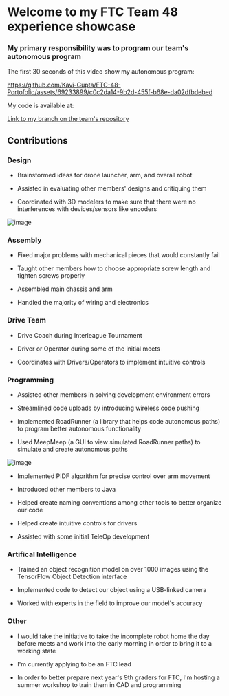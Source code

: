 # Welcome to my FTC Team 48 experience showcase

### My primary responsibility was to program our team's autonomous program

The first 30 seconds of this video show my autonomous program:

https://github.com/Kavi-Gupta/FTC-48-Portofolio/assets/69233899/c0c2da14-9b2d-455f-b68e-da02dfbdebed

My code is available at:

[Link to my branch on the team's repository](https://github.com/NerdHerd-FTC/FTC-48-Road-Runner-Autonomous/tree/Kavi_Gupta_Developer)

## Contributions

### Design

* Brainstormed ideas for drone launcher, arm, and overall robot

* Assisted in evaluating other members' designs and critiquing them

* Coordinated with 3D modelers to make sure that there were no interferences with devices/sensors like encoders

![image](https://github.com/Kavi-Gupta/FTC-48-Portofolio/assets/69233899/06d0446c-e63f-4bc4-9b53-d3ce2ce3c731)


### Assembly

* Fixed major problems with mechanical pieces that would constantly fail

* Taught other members how to choose appropriate screw length and tighten screws properly

* Assembled main chassis and arm

* Handled the majority of wiring and electronics

### Drive Team

* Drive Coach during Interleague Tournament

* Driver or Operator during some of the initial meets

* Coordinates with Drivers/Operators to implement intuitive controls

### Programming

* Assisted other members in solving development environment errors

* Streamlined code uploads by introducing wireless code pushing

* Implemented RoadRunner (a library that helps code autonomous paths) to program better autonomous functionality

* Used MeepMeep (a GUI to view simulated RoadRunner paths) to simulate and create autonomous paths

![image](https://github.com/Kavi-Gupta/FTC-48-Portofolio/assets/69233899/75e9936e-4b53-452a-b043-5f2bb495ed13)


* Implemented PIDF algorithm for precise control over arm movement

* Introduced other members to Java

* Helped create naming conventions among other tools to better organize our code

* Helped create intuitive controls for drivers

* Assisted with some initial TeleOp development

### Artifical Intelligence

* Trained an object recognition model on over 1000 images using the TensorFlow Object Detection interface

* Implemented code to detect our object using a USB-linked camera

* Worked with experts in the field to improve our model's accuracy

### Other

* I would take the initiative to take the incomplete robot home the day before meets and work into the early morning in order to bring it to a working state

* I'm currently applying to be an FTC lead

* In order to better prepare next year's 9th graders for FTC, I'm hosting a summer workshop to train them in CAD and programming
